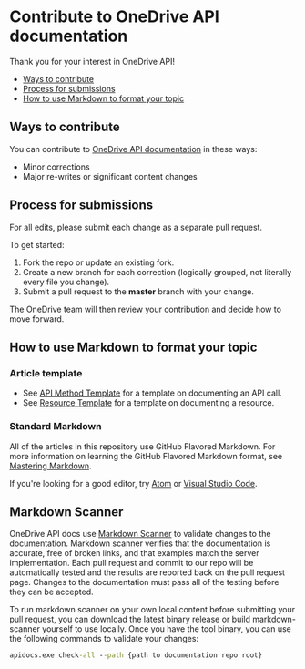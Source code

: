 # Contribute to OneDrive API documentation

Thank you for your interest in OneDrive API!

* [Ways to contribute](#ways-to-contribute)
* [Process for submissions](#process-for-submissions)
* [How to use Markdown to format your topic](#how-to-use-markdown-to-format-your-topic)

## Ways to contribute

You can contribute to [OneDrive API documentation](https://dev.onedrive.com) in these ways:

* Minor corrections
* Major re-writes or significant content changes

## Process for submissions

For all edits, please submit each change as a separate pull request.

To get started:

1. Fork the repo or update an existing fork.
2. Create a new branch for each correction (logically grouped, not literally every file you change).
3. Submit a pull request to the **master** branch with your change.

The OneDrive team will then review your contribution and decide how to move forward.

## How to use Markdown to format your topic

### Article template

* See [API Method Template](templates/api-template.md) for a template on documenting an API call.
* See [Resource Template](templates/resource-template.md) for a template on documenting a resource.

### Standard Markdown

All of the articles in this repository use GitHub Flavored Markdown.
For more information on learning the GitHub Flavored Markdown format, see [Mastering Markdown](https://guides.github.com/features/mastering-markdown/).

If you're looking for a good editor, try [Atom](https://atom.io) or [Visual Studio Code](https://code.visualstudio.com/).

## Markdown Scanner

OneDrive API docs use [Markdown Scanner](https://github.com/onedrive/markdown-scanner) to validate changes to the documentation.
Markdown scanner verifies that the documentation is accurate, free of broken links, and that examples match the server implementation.
Each pull request and commit to our repo will be automatically tested and the results are reported back on the pull request page.
Changes to the documentation must pass all of the testing before they can be accepted.

To run markdown scanner on your own local content before submitting your pull request, you can download the latest binary release or build markdown-scanner yourself to use locally.
Once you have the tool binary, you can use the following commands to validate your changes:

```cmd
apidocs.exe check-all --path {path to documentation repo root}
```


<!-- {
  "type": "#page.annotation",
  "description": "Learn how to contribute back to the OneDrive API documentation.",
  "keywords": "onedrive,api,documentation,contribute,edits,changes,corrections",
  "section": "documentation"
} -->
